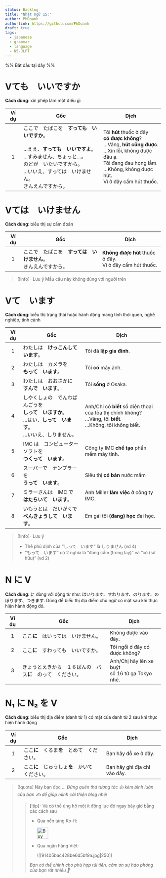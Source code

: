 ```yaml
---
status: Backlog
title: "Nhật ngữ 15:"
author: PhDoanh
authorlink: https://github.com/PhDoanh
draft: true
tags:
  - japanese
  - grammar
  - language
  - N5-JLPT
---
```

%% Bắt đầu tại đây %%
# Vても　いいですか
**Cách dùng**: xin phép làm một điều gì

| Ví dụ | Gốc                                                                                                                                                                                                                | Dịch                                                                                                                                                                                                  |
|:-----:| ------------------------------------------------------------------------------------------------------------------------------------------------------------------------------------------------------------------ | ----------------------------------------------------------------------------------------------------------------------------------------------------------------------------------------------------- |
|   1   | ここで　たばこを　**すっても　いいですか**。  <br>  <br>…ええ、**すっても　いいですよ**。  <br>…すみません、ちょっと…。  <br>のどが　いたいですから。  <br>…いいえ、すっては　いけません。  <br>きんえんですから。 | Tôi **hút** thuốc ở đây  <br>**có được không**?  <br>…Vâng, **hút cũng được**.  <br>…Xin lỗi, không được đâu ạ.  <br>Tôi đang đau họng lắm.  <br>…Không, không được hút.  <br>Vì ở đây cấm hút thuốc. |

# Vては　いけません
**Cách dùng**: biểu thị sự cấm đoán

| Ví dụ | Gốc                                     | Dịch                                                         |
| :---: | --------------------------------------- | ------------------------------------------------------------ |
|   1   | ここで　たばこを　**すっては　いけません**。  <br>きんえんですから。 | **Không được hút** thuốc ở đây.  <br>Vì ở đây cấm hút thuốc. |

> [!info]- Lưu ý
> Mẫu câu này không dùng với người trên

# Vて　います
**Cách dùng**: biểu thị trạng thái hoặc hành động mang tính thói quen, nghề nghiêp, tình cảnh

| Ví dụ | Gốc                                                                                                                      | Dịch                                                                                                                   |
|:-----:| ------------------------------------------------------------------------------------------------------------------------ | ---------------------------------------------------------------------------------------------------------------------- |
|   1   | わたしは　**けっこんして　います**。                                                                                     | Tôi đã **lập gia đình**.                                                                                               |
|   2   | わたしは　カメラを　  <br>**もって　います**。                                                                           | Tôi **có** máy ảnh.                                                                                                    |
|   3   | わたしは　おおさかに　  <br>**すんで　います**。                                                                         | Tôi **sống** ở Osaka.                                                                                                  |
|   4   | しやくしょの　でんわばんごうを　  <br>**しって　いますか**。  <br>…はい、**しって　います**。  <br>…いいえ、しりません。 | Anh/Chị có **biết** số điện thoại  <br>của tòa thị chính không?  <br>…Vâng, tôi **biết**.  <br>…Không, tôi không biết. |
|   5   | IMC は　コンピューターソフトを　  <br>**つくって　います**。                                                             | Công ty IMC **chế tạo** phần mềm máy tính.                                                                             |
|   6   | スーパーで　ナンプラーを　  <br>**うって　います**。                                                                     | Siêu thị **có bán** nước mắm                                                                                           |
|   7   | ミラーさんは　IMC で　  <br>**はたらいて　います**。                                                                     | Anh Miller **làm việc** ở công ty IMC.                                                                                 |
|   8   | いもうとは　だいがくで　  <br>**べんきょうして　います**。                                                               | Em gái tôi **(đang) học** đại học.                                                                                     |

> [!info]- Lưu ý
> - Thể phủ định của “しって　います” là しりません (vd 4)
> - “もって　います” có 2 nghĩa là “đang cầm (trong tay)” và “có (sở hữu)” (vd 2)

# N に V
**Cách dùng**: に dùng với động từ như: はいります、すわります、のります、のぼります、つきます. Dùng để biểu thị địa điểm chủ ngữ có mặt sau khi thực hiện hành động đó.

| Ví dụ | Gốc                                                          | Dịch                                                |
|:-----:| ------------------------------------------------------------ | --------------------------------------------------- |
|   1   | ここ**に**　はいっては　いけません。                         | Không được vào đây.                                 |
|   2   | ここ**に**　すわっても　いいですか。                         | Tôi ngồi ở đây có được không?                       |
|   3   | きょうとえきから　１６ばんの　バス**に**　のって　ください。 | Anh/Chị hãy lên xe buýt  <br>số 16 từ ga Tokyo nhé. |

# N₁ に N₂ を V
**Cách dùng**: biểu thị địa điểm (danh từ 1) có mặt của danh từ 2 sau khi thực hiện hành động

| Ví dụ | Gốc                                              | Dịch                         |
|:-----:| ------------------------------------------------ | ---------------------------- |
|   1   | ここ**に**　くるま**を**　とめて　ください。     | Bạn hãy đỗ xe ở đây.         |
|   2   | ここ**に**　じゅうしょ**を**　かいて　ください。 | Bạn hãy ghi địa chỉ vào đây. |

> [!quote] Này bạn đọc ...
> *Đừng quên thả tương tác 👍 kèm bình luận của bạn ✍️ để giúp mình cải thiện blog nhé!* 
> > [!tip]- Và có thể ủng hộ một ít động lực đó ngay bây giờ bằng các cách sau
> > - Qua nền tảng Ko-fi:
> > 
> >   <a href='https://ko-fi.com/M4M111S8CI' target='_blank'><img height='36' style='border:0px;height:36px;' src='https://storage.ko-fi.com/cdn/kofi3.png?v=3' border='0' alt='Buy Me a Coffee at ko-fi.com' /></a>
> > - Qua ngân hàng Việt:
> >   
> >   ![[91405bac428be6d5bf9a.jpg|250]]
> > 
> > *Bạn có thể chỉnh cho phù hợp túi tiền, cảm ơn sự hào phóng của bạn rất nhiều 🥰*